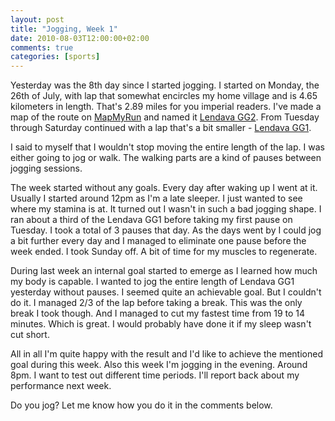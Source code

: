 ```yaml
---
layout: post
title: "Jogging, Week 1"
date: 2010-08-03T12:00:00+02:00
comments: true
categories: [sports]
---
```


Yesterday was the 8th day since I started jogging. I started on Monday, the 26th of July, with lap that somewhat encircles my home village and is 4.65 kilometers in length. That's 2.89 miles for you imperial readers. I've made a map of the route on [MapMyRun][mmr] and named it [Lendava GG2][mmr-gg2]. From Tuesday through Saturday continued with a lap that's a bit smaller - [Lendava GG1][mmr-gg1].

I said to myself that I wouldn't stop moving the entire length of the lap. I was either going to jog or walk. The walking parts are a kind of pauses between jogging sessions.

The week started without any goals. Every day after waking up I went at it. Usually I started around 12pm as I'm a late sleeper. I just wanted to see where my stamina is at. It turned out I wasn't in such a bad jogging shape. I ran about a third of the Lendava GG1 before taking my first pause on Tuesday. I took a total of 3 pauses that day. As the days went by I could jog a bit further every day and I managed to eliminate one pause before the week ended. I took Sunday off. A bit of time for my muscles to regenerate.

During last week an internal goal started to emerge as I learned how much my body is capable. I wanted to jog the entire length of Lendava GG1 yesterday without pauses. I seemed quite an achievable goal. But I couldn't do it. I managed 2/3 of the lap before taking a break. This was the only break I took though. And I managed to cut my fastest time from 19 to 14 minutes. Which is great. I would probably have done it if my sleep wasn't cut short.

All in all I'm quite happy with the result and I'd like to achieve the mentioned goal during this week. Also this week I'm jogging in the evening. Around 8pm. I want to test out different time periods. I'll report back about my performance next week.

Do you jog? Let me know how you do it in the comments below.

[mmr]: http://www.mapmyrun.com/
[mmr-gg1]: http://www.mapmyrun.com/si/lendava/lendava-gg1-route-20599526
[mmr-gg2]: http://www.mapmyrun.com/si/lendava/lendava-gg2-route-20076662
